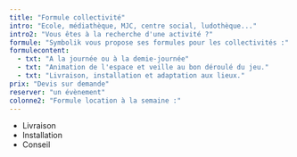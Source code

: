 ```yaml
---
title: "Formule collectivité"
intro: "Ecole, médiathèque, MJC, centre social, ludothèque..."
intro2: "Vous êtes à la recherche d'une activité ?"
formule: "Symbolik vous propose ses formules pour les collectivités :"
formulecontent:
  - txt: "A la journée ou à la demie-journée"
  - txt: "Animation de l'espace et veille au bon déroulé du jeu."
  - txt: "Livraison, installation et adaptation aux lieux."
prix: "Devis sur demande"
reserver: "un évènement"
colonne2: "Formule location à la semaine :"
---
```


- Livraison
- Installation
- Conseil 


